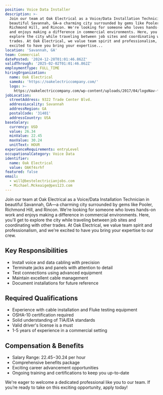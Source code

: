 ```yaml
---
position: Voice Data Installer
description: >-
  Join our team at Oak Electrical as a Voice/Data Installation Technician in
  beautiful Savannah, GA—a charming city surrounded by gems like Pooler,
  Richmond Hill, and Rincon. We're looking for someone who loves hands-on work
  and enjoys making a difference in commercial environments. Here, you'll get to
  explore the city while traveling between job sites and coordinating with other
  trades. At Oak Electrical, we value team spirit and professionalism, and we're
  excited to have you bring your expertise...
location: 'Savannah, GA'
team: Commercial
datePosted: '2024-12-28T01:01:46.862Z'
validThrough: '2025-02-02T01:01:46.862Z'
employmentType: FULL_TIME
hiringOrganization:
  name: Oak Electrical
  sameAs: 'https://oakelectriccompany.com/'
  logo: >-
    https://oakelectriccompany.com/wp-content/uploads/2017/04/logoNav-for-web.png
jobLocation:
  streetAddress: 9322 Trade Center Blvd.
  addressLocality: Savannah
  addressRegion: GA
  postalCode: '31401'
  addressCountry: USA
baseSalary:
  currency: USD
  value: 26.34
  minValue: 22.45
  maxValue: 30.24
  unitText: HOUR
experienceRequirements: entryLevel
occupationalCategory: Voice Data
identifier:
  name: Oak Electrical
  value: OAKf4srhf
featured: false
email:
  - will@bestelectricianjobs.com
  - Michael.Mckeaige@pes123.com
---
```




Join our team at Oak Electrical as a Voice/Data Installation Technician in beautiful Savannah, GA—a charming city surrounded by gems like Pooler, Richmond Hill, and Rincon. We're looking for someone who loves hands-on work and enjoys making a difference in commercial environments. Here, you'll get to explore the city while traveling between job sites and coordinating with other trades. At Oak Electrical, we value team spirit and professionalism, and we're excited to have you bring your expertise to our crew.

## Key Responsibilities

- Install voice and data cabling with precision
- Terminate jacks and panels with attention to detail
- Test connections using advanced equipment
- Maintain excellent cable management
- Document installations for future reference

## Required Qualifications

- Experience with cable installation and Fluke testing equipment
- OSHA-10 certification required
- Solid understanding of TIA/EIA standards
- Valid driver's license is a must
- 1-5 years of experience in a commercial setting

## Compensation & Benefits

- Salary Range: $22.45-$30.24 per hour
- Comprehensive benefits package
- Exciting career advancement opportunities
- Ongoing training and certifications to keep you up-to-date

We're eager to welcome a dedicated professional like you to our team. If you’re ready to take on this exciting opportunity, apply today!